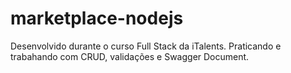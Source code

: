 # marketplace-nodejs
Desenvolvido durante o curso Full Stack da iTalents. Praticando e trabahando com CRUD, validações e Swagger Document.
